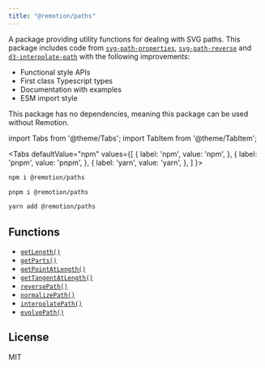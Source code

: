 ```yaml
---
title: "@remotion/paths"
---
```


A package providing utility functions for dealing with SVG paths. This package includes code from [`svg-path-properties`](https://www.npmjs.com/package/svg-path-properties), [`svg-path-reverse`](https://github.com/Pomax/svg-path-reverse#readme) and [`d3-interpolate-path`](https://github.com/pbeshai/d3-interpolate-path) with the following improvements:

- Functional style APIs
- First class Typescript types
- Documentation with examples
- ESM import style

This package has no dependencies, meaning this package can be used without Remotion.

import Tabs from '@theme/Tabs';
import TabItem from '@theme/TabItem';

<Tabs
defaultValue="npm"
values={[
{ label: 'npm', value: 'npm', },
{ label: 'pnpm', value: 'pnpm', },
{ label: 'yarn', value: 'yarn', },
]
}>
<TabItem value="npm">

```bash
npm i @remotion/paths
```

  </TabItem>

  <TabItem value="pnpm">

```bash
pnpm i @remotion/paths
```

  </TabItem>

  <TabItem value="yarn">

```bash
yarn add @remotion/paths
```

  </TabItem>
</Tabs>

## Functions

- [`getLength()`](/docs/paths/get-length)
- [`getParts()`](/docs/paths/get-parts)
- [`getPointAtLength()`](/docs/paths/get-point-at-length)
- [`getTangentAtLength()`](/docs/paths/get-tangent-at-length)
- [`reversePath()`](/docs/paths/reverse-path)
- [`normalizePath()`](/docs/paths/normalize-path)
- [`interpolatePath()`](/docs/paths/interpolate-path)
- [`evolvePath()`](/docs/paths/evolve-path)

## License

MIT
